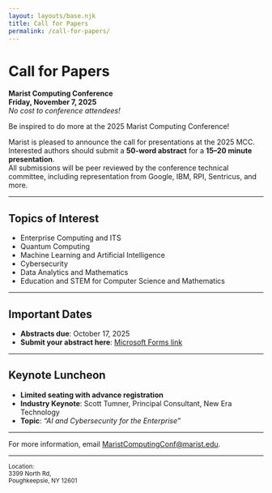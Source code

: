 ```yaml
---
layout: layouts/base.njk
title: Call for Papers
permalink: /call-for-papers/
---
```


# Call for Papers

**Marist Computing Conference**  
**Friday, November 7, 2025**  
*No cost to conference attendees!*

Be inspired to do more at the 2025 Marist Computing Conference!  

Marist is pleased to announce the call for presentations at the 2025 MCC.  
Interested authors should submit a **50-word abstract** for a **15–20 minute presentation**.  
All submissions will be peer reviewed by the conference technical committee, including representation from Google, IBM, RPI, Sentricus, and more.  

---

## Topics of Interest
- Enterprise Computing and ITS  
- Quantum Computing  
- Machine Learning and Artificial Intelligence  
- Cybersecurity  
- Data Analytics and Mathematics  
- Education and STEM for Computer Science and Mathematics  

---

## Important Dates
- **Abstracts due**: October 17, 2025  
- **Submit your abstract here**: [Microsoft Forms link](https://forms.office.com/r/Bw0yh7Qg4S)

---

## Keynote Luncheon
- **Limited seating with advance registration**  
- **Industry Keynote**: Scott Tumner, Principal Consultant, New Era Technology  
- **Topic**: *“AI and Cybersecurity for the Enterprise”*  

---

For more information, email [MaristComputingConf@marist.edu](mailto:MaristComputingConf@marist.edu).  

---

<small>Location:  
3399 North Rd,  
Poughkeepsie, NY 12601</small>
